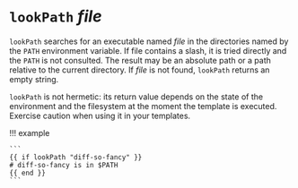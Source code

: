 # `lookPath` *file*

`lookPath` searches for an executable named *file* in the directories named by
the `PATH` environment variable. If file contains a slash, it is tried directly
and the `PATH` is not consulted. The result may be an absolute path or a path
relative to the current directory. If *file* is not found, `lookPath` returns
an empty string.

`lookPath` is not hermetic: its return value depends on the state of the
environment and the filesystem at the moment the template is executed. Exercise
caution when using it in your templates.

!!! example

    ```
    {{ if lookPath "diff-so-fancy" }}
    # diff-so-fancy is in $PATH
    {{ end }}
    ```
